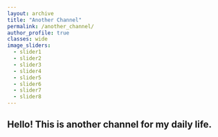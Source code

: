 ```yaml
---
layout: archive
title: "Another Channel"
permalink: /another_channel/
author_profile: true
classes: wide
image_sliders:
  - slider1
  - slider2
  - slider3
  - slider4
  - slider5
  - slider6
  - slider7
  - slider8
---
```

## Hello! This is another channel for my daily life.
